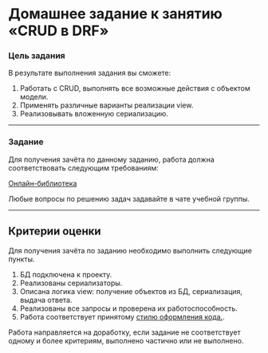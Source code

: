 # Домашнее задание к занятию «CRUD в DRF»

### Цель задания

В результате выполнения задания вы сможете:

1. Работать с CRUD, выполнять все возможные действия с объектом модели.
2. Применять различные варианты реализации view.
3. Реализовывать вложенную сериализацию.

------

### Задание

Для получения зачёта по данному заданию, работа должна соответствовать следующим требованиям:

[Онлайн-библиотека](./library)

Любые вопросы по решению задач задавайте в чате учебной группы.

------

## Критерии оценки

Для получения зачёта по заданию необходимо выполнить следующие пункты.

1. БД подключена к проекту.
2. Реализованы сериализаторы.
3. Описана логика view: получение объектов из БД, сериализация, выдача ответа.
4. Реализованы все запросы и проверена их работоспособность.
5. Работа соответствует принятому [стилю оформления кода.](https://github.com/netology-code/codestyle/tree/master/python).

Работа направляется на доработку, если задание не соответствует одному и более критериям, выполнено частично или не выполнено.
